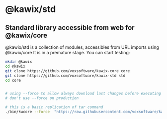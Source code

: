 # @kawix/std
## Standard library accessible from web for @kawix/core

@kawix/std is a collection of modules, accessibles from URL imports using @kawix/core
It is in a premature stage. You can start testing: 


```bash
mkdir @kawix
cd @kawix
git clone https://github.com/voxsoftware/kawix-core core
git clone https://github.com/voxsoftware/kawix-std std
cd core 


# using --force to allow always download last changes before executing 
# don't use --force on production

# this is a basic replication of tar command
./bin/kwcore --force  "https://raw.githubusercontent.com/voxsoftware/kawix-std/master/compression/example/bin/basic-tar.js" --help
```